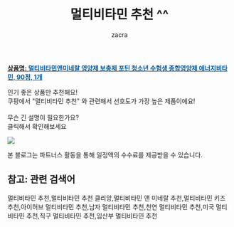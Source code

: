 ﻿---
layout: post
title:  "멀티비타민 추천 ^^"
author: zacra
categories: [ 아이템 ]
tags: [멀티비타민 추천,멀티비타민 추천 클리앙,멀티비타민 앤 미네랄 추천,멀티비타민 키즈 추천,아이허브 멀티비타민 추천,남자 멀티비타민 추천,천연 멀티비타민 추천,미국 멀티비타민 추천,직구 멀티비타민 추천,임산부 멀티비타민 추천]
image: https://static.coupangcdn.com/image/product/image/vendoritem/2019/02/12/3000173915/ef4f6d41-7cc8-46e1-8f1f-0b04478b2f89.jpg 
description: "쿠팡에서 멀티비타민 추천 관련 키워드로 가장 고객 선호도가 높은 제품이랍니다."
rating: 4.5
---

<a href="https://link.coupang.com/re/AFFSDP?lptag=AF8407795&pageKey=2117444&itemId=9586708&vendorItemId=3000173915&traceid=V0-153-1d8a6c249fa6755f"><b>상품명: <font color='#01579B'>멀티비타민앤미네랄 영양제 보충제 포틴 청소년 수험생 종합영양제 에너지비타민, 90정, 1개</font></b></a>

인기 좋은 상품만 추천해요!<br/>
쿠팡에서 "멀티비타민 추천" 와 관련해서 선호도가 가장 높은 제품이에요!<br/><br/>
무슨 긴 설명이 필요한가요?  
클릭해서 확인해보세요


<a href="https://link.coupang.com/re/AFFSDP?lptag=AF8407795&pageKey=2117444&itemId=9586708&vendorItemId=3000173915&traceid=V0-153-1d8a6c249fa6755f"><img src="https://thumbnail9.coupangcdn.com/thumbnails/remote/q89/image/retail/images/333924947678596-726b6a7e-b1a0-4c15-b4b4-ad2ba6c1c416.jpg"></a> 

본 블로그는 파트너스 활동을 통해 일정액의 수수료를 제공받을 수 있습니다.

## 참고: 관련 검색어    
멀티비타민 추천,멀티비타민 추천 클리앙,멀티비타민 앤 미네랄 추천,멀티비타민 키즈 추천,아이허브 멀티비타민 추천,남자 멀티비타민 추천,천연 멀티비타민 추천,미국 멀티비타민 추천,직구 멀티비타민 추천,임산부 멀티비타민 추천